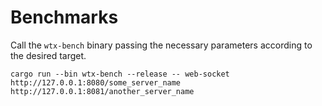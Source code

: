 # Benchmarks

Call the `wtx-bench` binary passing the necessary parameters according to the desired target.

```
cargo run --bin wtx-bench --release -- web-socket http://127.0.0.1:8080/some_server_name http://127.0.0.1:8081/another_server_name
```
